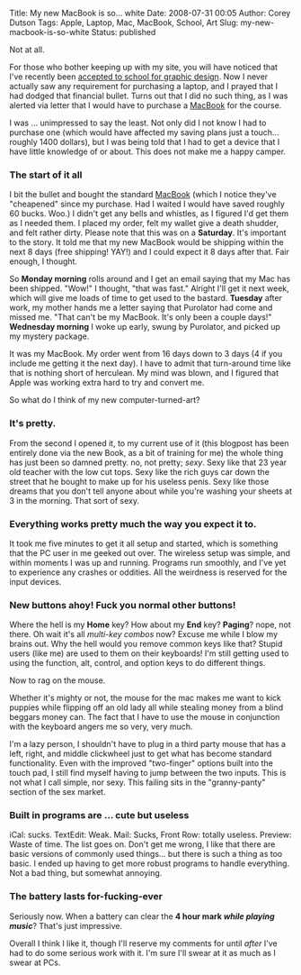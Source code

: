 Title: My new MacBook is so... white
Date: 2008-07-31 00:05
Author: Corey Dutson
Tags: Apple, Laptop, Mac, MacBook, School, Art
Slug: my-new-macbook-is-so-white
Status: published

Not at all.

For those who bother keeping up with my site, you will have noticed that
I've recently been [accepted to school for graphic design]({filename}../Personal/i-got-into-school.md "I Got Into School"). Now I never
actually saw any requirement for purchasing a laptop, and I prayed that
I had dodged that financial bullet. Turns out that I did no such thing,
as I was alerted via letter that I would have to purchase a
[MacBook](http://www.apple.com/ca/macbook/ "MacBook") for the course.

I was ... unimpressed to say the least. Not only did I not know I had to
purchase one (which would have affected my saving plans just a touch...
roughly 1400 dollars), but I was being told that I had to get a device
that I have little knowledge of or about. This does not make me a happy
camper.

### The start of it all

I bit the bullet and bought the standard
[MacBook](http://www.apple.com/ca/macbook/ "MacBook") (which I notice
they've "cheapened" since my purchase. Had I waited I would have saved
roughly 60 bucks. Woo.) I didn't get any bells and whistles, as I
figured I'd get them as I needed them. I placed my order, felt my wallet
give a death shudder, and felt rather dirty. Please note that this was
on a **Saturday**. It's important to the story. It told me that my new
MacBook would be shipping within the next 8 days (free shipping! YAY!)
and I could expect it 8 days after that. Fair enough, I thought.

So **Monday morning** rolls around and I get an email saying that my Mac
has been shipped. "Wow!" I thought, "that was fast." Alright I'll get it
next week, which will give me loads of time to get used to the bastard.
**Tuesday** after work, my mother hands me a letter saying that
Purolator had come and missed me. "That can't be my MacBook. It's only
been a couple days!" **Wednesday morning** I woke up early, swung by
Purolator, and picked up my mystery package.

It was my MacBook. My order went from 16 days down to 3 days (4 if you
include me getting it the next day). I have to admit that turn-around
time like that is nothing short of herculean. My mind was blown, and I
figured that Apple was working extra hard to try and convert me.

So what do I think of my new computer-turned-art?



### It's pretty.

From the second I opened it, to my current use of it (this blogpost has
been entirely done via the new Book, as a bit of training for me) the
whole thing has just been so damned pretty. no, not pretty; *sexy*. Sexy
like that 23 year old teacher with the low cut tops. Sexy like the rich
guys car down the street that he bought to make up for his useless
penis. Sexy like those dreams that you don't tell anyone about while
you're washing your sheets at 3 in the morning. That sort of sexy.

### Everything works pretty much the way you expect it to.

It took me five minutes to get it all setup and started, which is
something that the PC user in me geeked out over. The wireless setup was
simple, and within moments I was up and running. Programs run smoothly,
and I've yet to experience any crashes or oddities. All the weirdness is
reserved for the input devices.

### New buttons ahoy! Fuck you normal other buttons!

Where the hell is my **Home** key? How about my **End** key? **Paging**?
nope, not there. Oh wait it's all *multi-key combos* now? Excuse me
while I blow my brains out. Why the hell would you remove common keys
like that? Stupid users (like me) are used to them on their keyboards!
I'm still getting used to using the function, alt, control, and option
keys to do different things.

Now to rag on the mouse.

Whether it's mighty or not, the mouse for the mac makes me want to kick
puppies while flipping off an old lady all while stealing money from a
blind beggars money can. The fact that I have to use the mouse in
conjunction with the keyboard angers me so very, very much.

I'm a lazy person, I shouldn't have to plug in a third party mouse that
has a left, right, and middle clickwheel just to get what has become
standard functionality. Even with the improved "two-finger" options
built into the touch pad, I still find myself having to jump between the
two inputs. This is not what I call simple, nor sexy. This failing sits
in the "granny-panty" section of the sex market.

### Built in programs are ... cute but useless

iCal: sucks. TextEdit: Weak. Mail: Sucks, Front Row: totally useless.
Preview: Waste of time. The list goes on. Don't get me wrong, I like
that there are basic versions of commonly used things... but there is
such a thing as too basic. I ended up having to get more robust programs
to handle everything. Not a bad thing, but somewhat annoying.

### The battery lasts for-fucking-ever

Seriously now. When a battery can clear the **4 hour mark *while playing
music***? That's just impressive.

Overall I think I like it, though I'll reserve my comments for until
*after* I've had to do some serious work with it. I'm sure I'll swear at
it as much as I swear at PCs.
